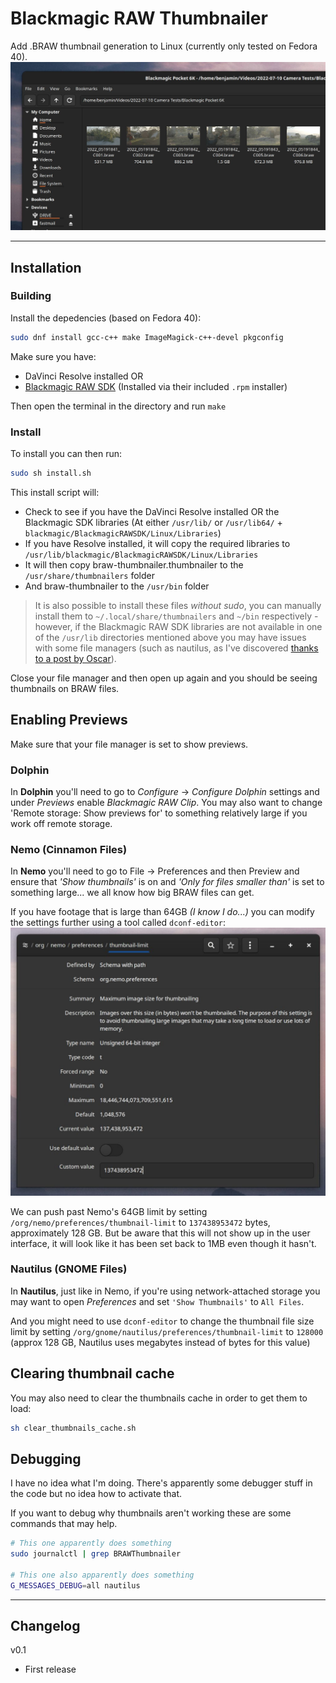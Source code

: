 # Blackmagic RAW Thumbnailer
Add .BRAW thumbnail generation to Linux (currently only tested on Fedora 40).
![Blackmagic RAW thumbnails in Nemo](docs/thumbnails.jpeg)

---

## Installation

### Building
Install the depedencies (based on Fedora 40):
```sh
sudo dnf install gcc-c++ make ImageMagick-c++-devel pkgconfig
```

Make sure you have:
- DaVinci Resolve installed
OR
- [Blackmagic RAW SDK](https://www.blackmagicdesign.com/au/products/blackmagicraw) (Installed via their included `.rpm` installer)

Then open the terminal in the directory and run `make`

### Install
To install you can then run:
```sh
sudo sh install.sh
```

This install script will:
- Check to see if you have the DaVinci Resolve installed OR the Blackmagic SDK libraries (At either `/usr/lib/` or `/usr/lib64/` + `blackmagic/BlackmagicRAWSDK/Linux/Libraries`)
- If you have Resolve installed, it will copy the required libraries to `/usr/lib/blackmagic/BlackmagicRAWSDK/Linux/Libraries`
- It will then copy braw-thumbnailer.thumbnailer to the `/usr/share/thumbnailers` folder
- And braw-thumbnailer to the `/usr/bin` folder

> It is also possible to install these files _without sudo_, you can manually install them to `~/.local/share/thumbnailers` and `~/bin` respectively - however, if the Blackmagic RAW SDK libraries are not available in one of the `/usr/lib` directories mentioned above you may have issues with some file managers (such as nautilus, as I've discovered [thanks to a post by Oscar](https://askubuntu.com/questions/1235054/ffmpegthumbnailer-command-works-but-nautilus-failed-to-genereate-thumbnails)).

Close your file manager and then open up again and you should be seeing thumbnails on BRAW files.

## Enabling Previews
Make sure that your file manager is set to show previews.

### Dolphin
In **Dolphin** you'll need to go to _Configure_ -> _Configure Dolphin_ settings and under _Previews_ enable _Blackmagic RAW Clip_. You may also want to change 'Remote storage: Show previews for' to something relatively large if you work off remote storage.

### Nemo (Cinnamon Files)
In **Nemo** you'll need to go to File -> Preferences and then Preview and ensure that _'Show thumbnails'_ is on and _'Only for files smaller than'_ is set to something large... we all know how big BRAW files can get.

If you have footage that is large than 64GB _(I know I do...)_ you can modify the settings further using a tool called `dconf-editor`:
![Editing nemo settings with dconf-editor](docs/nemo-dconf.jpg)

We can push past Nemo's 64GB limit by setting `/org/nemo/preferences/thumbnail-limit` to `137438953472` bytes, approximately 128 GB. 
But be aware that this will not show up in the user interface, it will look like it has been set back to 1MB even though it hasn't.

### Nautilus (GNOME Files)
In **Nautilus**, just like in Nemo, if you're using network-attached storage you may want to open _Preferences_ and set `'Show Thumbnails'` to `All Files`.

And you might need to use `dconf-editor` to change the thumbnail file size limit by setting 
`/org/gnome/nautilus/preferences/thumbnail-limit` to `128000` (approx 128 GB, Nautilus uses megabytes instead of bytes for this value)

## Clearing thumbnail cache
You may also need to clear the thumbnails cache in order to get them to load:
```sh
sh clear_thumbnails_cache.sh
```

## Debugging
I have no idea what I'm doing. There's apparently some debugger stuff in the code but no idea how to activate that.

If you want to debug why thumbnails aren't working these are some commands that may help.
```sh
# This one apparently does something
sudo journalctl | grep BRAWThumbnailer

# This one also apparently does something
G_MESSAGES_DEBUG=all nautilus
```

---

## Changelog
v0.1
- First release